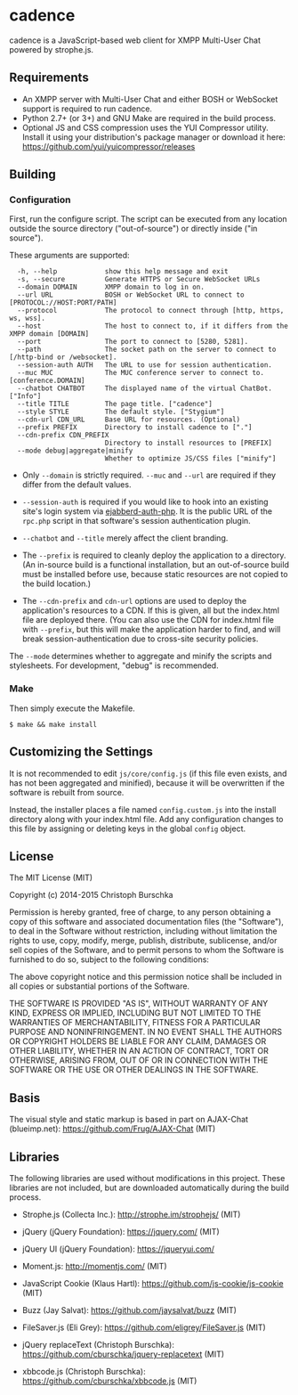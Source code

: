 cadence
=======

cadence is a JavaScript-based web client for XMPP Multi-User Chat
powered by strophe.js.

Requirements
------------

* An XMPP server with Multi-User Chat and either BOSH or WebSocket
  support is required to run cadence.
* Python 2.7+ (or 3+) and GNU Make are required in the build process.
* Optional JS and CSS compression uses the YUI Compressor utility.
  Install it using your distribution's package manager or download
  it here: https://github.com/yui/yuicompressor/releases

Building
--------

### Configuration

First, run the configure script. The script can be executed from any
location outside the source directory ("out-of-source") or directly inside
("in source").

These arguments are supported:

```
  -h, --help            show this help message and exit
  -s, --secure          Generate HTTPS or Secure WebSocket URLs
  --domain DOMAIN       XMPP domain to log in on.
  --url URL             BOSH or WebSocket URL to connect to [PROTOCOL://HOST:PORT/PATH]
  --protocol            The protocol to connect through [http, https, ws, wss].
  --host                The host to connect to, if it differs from the XMPP domain [DOMAIN]
  --port                The port to connect to [5280, 5281].
  --path                The socket path on the server to connect to [/http-bind or /websocket].
  --session-auth AUTH   The URL to use for session authentication.
  --muc MUC             The MUC conference server to connect to. [conference.DOMAIN]
  --chatbot CHATBOT     The displayed name of the virtual ChatBot. ["Info"]
  --title TITLE         The page title. ["cadence"]
  --style STYLE         The default style. ["Stygium"]
  --cdn-url CDN_URL     Base URL for resources. (Optional)
  --prefix PREFIX       Directory to install cadence to ["."]
  --cdn-prefix CDN_PREFIX
                        Directory to install resources to [PREFIX]
  --mode debug|aggregate|minify
                        Whether to optimize JS/CSS files ["minify"]
```

* Only `--domain` is strictly required. `--muc` and `--url` are required if
  they differ from the default values.

* `--session-auth` is required if you would like to hook into an existing site's login
  system via [ejabberd-auth-php](https://github.com/cburschka/ejabberd-auth-php). It is
  the public URL of the `rpc.php` script in that software's session authentication plugin.

* `--chatbot` and `--title` merely affect the client branding.

* The `--prefix` is required to cleanly deploy the application to a directory.
  (An in-source build is a functional installation, but an out-of-source build must
  be installed before use, because static resources are not copied to the build location.)

* The `--cdn-prefix` and `cdn-url` options are used to deploy the application's resources
  to a CDN. If this is given, all but the index.html file are deployed there.
  (You can also use the CDN for index.html file with `--prefix`, but this will make
  the application harder to find, and will break session-authentication due to
  cross-site security policies.

The `--mode` determines whether to aggregate and minify the scripts and stylesheets.
For development, "debug" is recommended.

### Make

Then simply execute the Makefile.

    $ make && make install

Customizing the Settings
------------------------

It is not recommended to edit `js/core/config.js` (if this file even exists, and has
not been aggregated and minified), because it will be overwritten if the software
is rebuilt from source.

Instead, the installer places a file named `config.custom.js` into the install directory
along with your index.html file. Add any configuration changes to this file
by assigning or deleting keys in the global `config` object.


License
-------

The MIT License (MIT)

Copyright (c) 2014-2015 Christoph Burschka

Permission is hereby granted, free of charge, to any person obtaining a copy of
this software and associated documentation files (the "Software"), to deal in
the Software without restriction, including without limitation the rights to
use, copy, modify, merge, publish, distribute, sublicense, and/or sell copies of
the Software, and to permit persons to whom the Software is furnished to do so,
subject to the following conditions:

The above copyright notice and this permission notice shall be included in all
copies or substantial portions of the Software.

THE SOFTWARE IS PROVIDED "AS IS", WITHOUT WARRANTY OF ANY KIND, EXPRESS OR
IMPLIED, INCLUDING BUT NOT LIMITED TO THE WARRANTIES OF MERCHANTABILITY, FITNESS
FOR A PARTICULAR PURPOSE AND NONINFRINGEMENT. IN NO EVENT SHALL THE AUTHORS OR
COPYRIGHT HOLDERS BE LIABLE FOR ANY CLAIM, DAMAGES OR OTHER LIABILITY, WHETHER
IN AN ACTION OF CONTRACT, TORT OR OTHERWISE, ARISING FROM, OUT OF OR IN
CONNECTION WITH THE SOFTWARE OR THE USE OR OTHER DEALINGS IN THE SOFTWARE.


Basis
-----

The visual style and static markup is based in part on
AJAX-Chat (blueimp.net): https://github.com/Frug/AJAX-Chat
(MIT)


Libraries
---------

The following libraries are used without modifications in this project.
These libraries are not included, but are downloaded automatically
during the build process.

   * Strophe.js (Collecta Inc.): http://strophe.im/strophejs/
     (MIT)

   * jQuery (jQuery Foundation): https://jquery.com/
     (MIT)

   * jQuery UI (jQuery Foundation): https://jqueryui.com/

   * Moment.js: http://momentjs.com/ (MIT)

   * JavaScript Cookie (Klaus Hartl): https://github.com/js-cookie/js-cookie
     (MIT)

   * Buzz (Jay Salvat): https://github.com/jaysalvat/buzz
     (MIT)

   * FileSaver.js (Eli Grey): https://github.com/eligrey/FileSaver.js
     (MIT)

   * jQuery replaceText (Christoph Burschka): https://github.com/cburschka/jquery-replacetext
     (MIT)

   * xbbcode.js (Christoph Burschka): https://github.com/cburschka/xbbcode.js
     (MIT)
